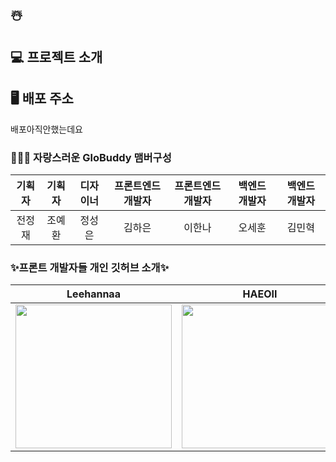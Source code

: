 ## ☃️

## 💻 프로젝트 소개
#### 

## 🖥️ 배포 주소
배포아직안했는데요

### 🧑‍🤝‍🧑 자랑스러운 GloBuddy 맴버구성
|  기획자   |     기획자     |    디자이너     | 프론트엔드 개발자     | 프론트엔드 개발자     | 백엔드 개발자     | 백엔드 개발자     | 
|   :--------:   |    :--------:    | :--------:    | :--------:    | :--------:    | :--------:    | :--------:    |
|   전정재  |  조예환    | 정성은    | 김하은    | 이한나    | 오세훈    | 김민혁    | 

### ✨프론트 개발자들 개인 깃허브 소개✨

|  Leehannaa   |     HAEOII     | 
|   :--------:   |    :--------:    |
|   <a href="https://github.com/skwldwld"><img src="https://github.com/LikeLionHGU/12th-frontend/blob/7c44e74ca7e8bdc59ffa4cbcd93c01a719e58ab6/img/%EA%B9%80%EC%98%88%EC%A7%80.jpg" width="250" height="230"></a>  |  <a href="https://github.com/"><img src="https://github.com/LikeLionHGU/12th-frontend/blob/7c44e74ca7e8bdc59ffa4cbcd93c01a719e58ab6/img/%EA%B9%80%ED%95%98%EC%98%81.jpg" width="250" height="230"></a>    | 
